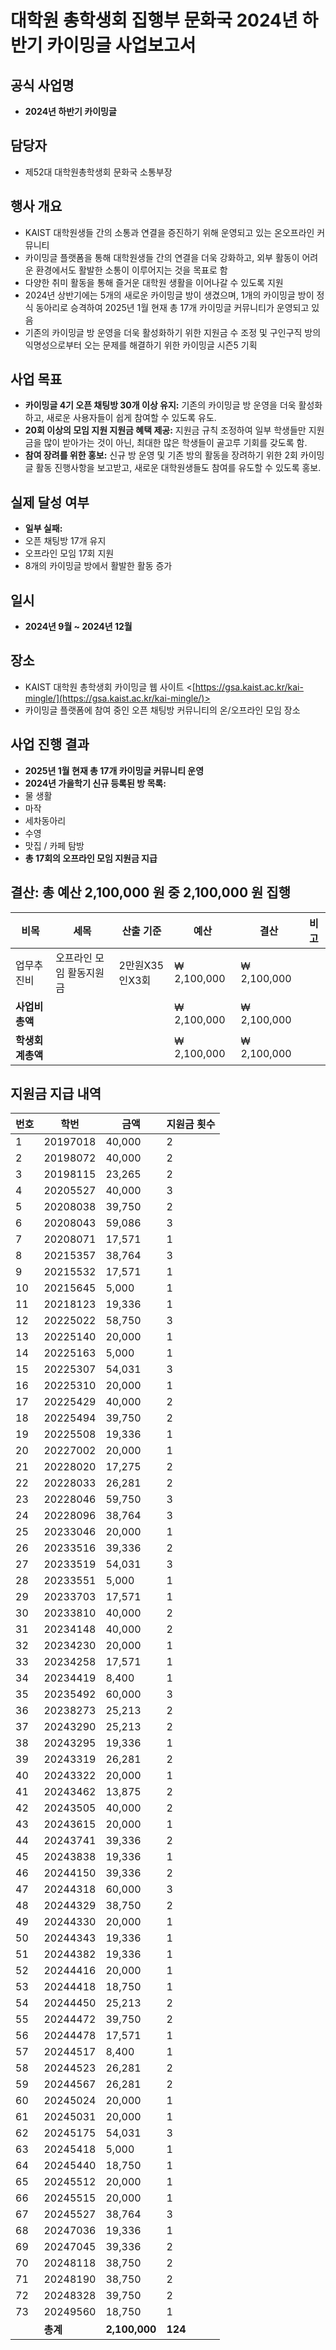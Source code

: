 # 대학원 총학생회 집행부 문화국 2024년 하반기 카이밍글 사업보고서

## 공식 사업명 
- **2024년 하반기 카이밍글**

## 담당자 
- 제52대 대학원총학생회 문화국 소통부장
    
## 행사 개요 
- KAIST 대학원생들 간의 소통과 연결을 증진하기 위해 운영되고 있는 온오프라인 커뮤니티 
- 카이밍글 플랫폼을 통해 대학원생들 간의 연결을 더욱 강화하고, 외부 활동이 어려운 환경에서도 활발한 소통이 이루어지는 것을 목표로 함 
- 다양한 취미 활동을 통해 즐거운 대학원 생활을 이어나갈 수 있도록 지원
- 2024년 상반기에는 5개의 새로운 카이밍글 방이 생겼으며, 1개의 카이밍글 방이 정식 동아리로 승격하여 2025년 1월 현재 총 17개 카이밍글 커뮤니티가 운영되고 있음 
- 기존의 카이밍글 방 운영을 더욱 활성화하기 위한 지원금 수 조정 및 구인구직 방의 익명성으로부터 오는 문제를 해결하기 위한 카이밍글 시즌5 기획  
    
## 사업 목표 
- **카이밍글 4기 오픈 채팅방 30개 이상 유지:** 기존의 카이밍글 방 운영을 더욱 활성화하고, 새로운 사용자들이 쉽게 참여할 수 있도록 유도. 
- **20회 이상의 모임 지원 지원금 혜택 제공:** 지원금 규칙 조정하여 일부 학생들만 지원금을 많이 받아가는 것이 아닌, 최대한 많은 학생들이 골고루 기회를 갖도록 함. 
- **참여 장려를 위한 홍보:** 신규 방 운영 및 기존 방의 활동을 장려하기 위한 2회 카이밍글 활동 진행사항을 보고받고, 새로운 대학원생들도 참여를 유도할 수 있도록 홍보. 

## 실제 달성 여부 
- **일부 실패:** 
- 오픈 채팅방 17개 유지 
- 오프라인 모임 17회 지원 
- 8개의 카이밍글 방에서 활발한 활동 증가  
  
## 일시
-	**2024년 9월 ~ 2024년 12월**
  
## 장소
- KAIST 대학원 총학생회 카이밍글 웹 사이트 <[https://gsa.kaist.ac.kr/kai-mingle/](https://gsa.kaist.ac.kr/kai-mingle/)> 
- 카이밍글 플랫폼에 참여 중인 오픈 채팅방 커뮤니티의 온/오프라인 모임 장소  
    
## 사업 진행 결과 
- **2025년 1월 현재 총 17개 카이밍글 커뮤니티 운영** 
- **2024년 가을학기 신규 등록된 방 목록:** 
- 물 생활 
- 마작 
- 세차동아리 
- 수영 
- 맛집 / 카페 탐방 
- **총 17회의 오프라인 모임 지원금 지급**
    

## 결산: 총 예산 2,100,000 원 중 2,100,000 원 집행

|**비목**|**세목**|**산출 기준**|**예산**|**결산**|**비고**|
|--|--|--|--|--|--|
|업무추진비 | 오프라인 모임 활동지원금 | 2만원X35인X3회 | ₩ 2,100,000 | ₩ 2,100,000 ||
|**사업비 총액**|||₩ 2,100,000 | ₩ 2,100,000 ||
|**학생회계총액**|||₩ 2,100,000 | ₩ 2,100,000 ||

  
## 지원금 지급 내역

|**번호**|**학번**|**금액**|**지원금 횟수**|
|--|--|--|--|
|1|20197018|40,000|2|
|2|20198072|40,000|2|
|3|20198115|23,265|2|
|4|20205527|40,000|3|
|5|20208038|39,750|2|
|6|20208043|59,086|3|
|7|20208071|17,571|1|
|8|20215357|38,764|3|
|9|20215532|17,571|1|
|10|20215645|5,000|1|
|11|20218123|19,336|1|
|12|20225022|58,750|3|
|13|20225140|20,000|1|
|14|20225163|5,000|1|
|15|20225307|54,031|3|
|16|20225310|20,000|1|
|17|20225429|40,000|2|
|18|20225494|39,750|2|
|19|20225508|19,336|1|
|20|20227002|20,000|1|
|21|20228020|17,275|2|
|22|20228033|26,281|2|
|23|20228046|59,750|3|
|24|20228096|38,764|3|
|25|20233046|20,000|1|
|26|20233516|39,336|2|
|27|20233519|54,031|3|
|28|20233551|5,000|1|
|29|20233703|17,571|1|
|30|20233810|40,000|2|
|31|20234148|40,000|2|
|32|20234230|20,000|1|
|33|20234258|17,571|1|
|34|20234419|8,400|1|
|35|20235492|60,000|3|
|36|20238273|25,213|2|
|37|20243290|25,213|2|
|38|20243295|19,336|1|
|39|20243319|26,281|2|
|40|20243322|20,000|1|
|41|20243462|13,875|2|
|42|20243505|40,000|2|
|43|20243615|20,000|1|
|44|20243741|39,336|2|
|45|20243838|19,336|1|
|46|20244150|39,336|2|
|47|20244318|60,000|3|
|48|20244329|38,750|2|
|49|20244330|20,000|1|
|50|20244343|19,336|1|
|51|20244382|19,336|1|
|52|20244416|20,000|1|
|53|20244418|18,750|1|
|54|20244450|25,213|2|
|55|20244472|39,750|2|
|56|20244478|17,571|1|
|57|20244517|8,400|1|
|58|20244523|26,281|2|
|59|20244567|26,281|2|
|60|20245024|20,000|1|
|61|20245031|20,000|1|
|62|20245175|54,031|3|
|63|20245418|5,000|1|
|64|20245440|18,750|1|
|65|20245512|20,000|1|
|66|20245515|20,000|1|
|67|20245527|38,764|3|
|68|20247036|19,336|1|
|69|20247045|39,336|2|
|70|20248118|38,750|2|
|71|20248190|38,750|2|
|72|20248328|39,750|2|
|73|20249560|18,750|1|
| |**총계**|**2,100,000**|**124**|


